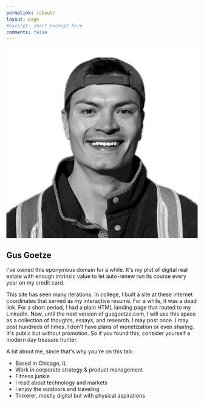 ```yaml
---
permalink: /about/
layout: page
#excerpt: short excerpt here
comments: false
---
```

<div class="author">
  <img class="author-avatar" src="/assets/img/avatar.jpg" alt="gusgoetze" />
  <h2 class="author-name">Gus Goetze</h2>
</div>
I've owned this eponymous domain for a while. It's my plot of digital real estate with enough intrinsic value to let auto-renew run its course every year on my credit card. 

This site has seen many iterations. In college, I built a site at these internet coordinates that served as my interactive resume. For a while, it was a dead link. For a short period, I had a plain HTML landing page that routed to my LinkedIn. Now, until the next version of gusgoetze.com, I will use this space as a collection of thoughts, essays, and research. I may post once. I may post hundreds of times. I don't have plans of monetization or even sharing. It's public but without promotion. So if you found this, consider yourself a modern day treasure hunter.

A bit about me, since that's why you're on this tab:

* Based in Chicago, IL
* Work in corporate strategy & product management
* Fitness junkie
* I read about technology and markets
* I enjoy the outdoors and traveling
* Tinkerer, mostly digital but with physical aspirations


